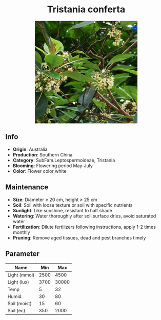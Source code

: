<h1 align='center'>Tristania conferta</h1>
<p align="center">
    <img 
        align='center'
        width='320'
        src="../images/tristania conferta.png" 
        alt='Tristania conferta' />
</p>

## Info

 - **Origin**: Australia
 - **Production**: Southern China
 - **Category**: SubFam.Leptospermoideae, Tristania
 - **Blooming**: Flowering period May-July
 - **Color**: Flower color white

## Maintenance

 - **Size**: Diameter ≥ 20 cm, height ≥ 25 cm
 - **Soil**: Soil with loose texture or soil with specific nutrients
 - **Sunlight**: Like sunshine, resistant to half shade
 - **Watering**: Water thoroughly after soil surface dries, avoid saturated water
 - **Fertilization**: Dilute fertilizers following instructions, apply 1-2 times monthly
 - **Pruning**: Remove aged tissues, dead and pest branches timely

## Parameter

| Name         | Min  | Max   |
|--------------|------|-------|
| Light (mmol) | 2500 | 4500  |
| Light (lux)  | 3700 | 30000 |
| Temp         | 5    | 32    |
| Humid        | 30   | 80    |
| Soil (moist) | 15   | 60    |
| Soil (ec)    | 350  | 2000  |